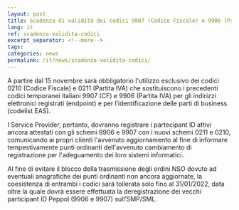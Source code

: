 ```yaml
---
layout: post
title: Scadenza di validità dei codici 9907 (Codice Fiscale) e 9906 (Partita IVA)
lang: it
ref: scadenza-validita-codici
excerpt_separator: <!--more-->
tags:
categories: news
permalink: /it/news/scadenza-validita-codici/
---
```


A partire dal 15 novembre sarà obbligatorio l'utilizzo esclusivo 
dei codici 0210 (Codice Fiscale) e 0211 (Partita IVA) che 
sostituiscono i precedenti codici temporanei italiani 9907 (CF) 
e 9906 (Partita IVA) per gli indirizzi elettronici registrati 
(endpoint) e per l’identificazione delle parti di business (codelist EAS).<!--more--> 

I Service Provider, pertanto, dovranno registrare i partecipant ID attivi 
ancora attestati con gli schemi 9906 e 9907 con i nuovi schemi 0211 e 0210, 
comunicando ai propri clienti l'avvenuto aggiornamento al fine di informare 
tempestivamente punti ordinanti dell'avvenuto cambiamento di registrazione
per l'adeguamento dei loro sistemi informatici.

Al fine di evitare il blocco della trasmissione degli ordini NSO dovuto 
ad eventuali anagrafiche dei punti ordinanti non ancora aggiornate, 
la coesistenza di entrambi i codici sarà tollerata solo fino al 31/01/2022, 
data oltre la quale dovrà essere effettuata la deregistrazione dei vecchi 
participant ID Peppol (9906 e 9907) sull’SMP/SML.
